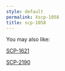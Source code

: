 ```yaml
---
style: default
permalink: Xscp-1058
title: scp-1058
---
```

You may also like:

[SCP-1621](http://scp-wiki.net/scp-1621)

[SCP-2190](http://scp-wiki.net/scp-2190)
